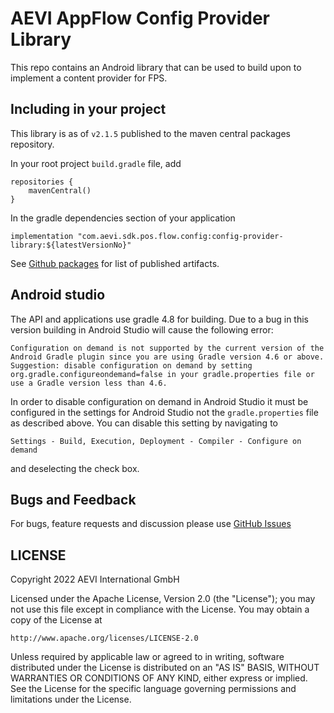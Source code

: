 # AEVI AppFlow Config Provider Library

This repo contains an Android library that can be used to build upon to implement a content provider for FPS.

## Including in your project

This library is as of `v2.1.5` published to the maven central packages repository.

In your root project `build.gradle` file, add

```
repositories {
    mavenCentral()
}
```

In the gradle dependencies section of your application

```
implementation "com.aevi.sdk.pos.flow.config:config-provider-library:${latestVersionNo}"
```

See [Github packages](https://github.com/orgs/AEVI-AppFlow/packages?repo_name=config-provider-library) for list of published artifacts.

## Android studio

The API and applications use gradle 4.8 for building. Due to a bug in this version building in Android Studio will cause the following
error:

```text
Configuration on demand is not supported by the current version of the Android Gradle plugin since you are using Gradle version 4.6 or above. Suggestion: disable configuration on demand by setting org.gradle.configureondemand=false in your gradle.properties file or use a Gradle version less than 4.6.
```

In order to disable configuration on demand in Android Studio it must be configured in the settings for Android Studio not the
`gradle.properties` file as described above. You can disable this setting by navigating to

```text
Settings - Build, Execution, Deployment - Compiler - Configure on demand
```

and deselecting the check box.


## Bugs and Feedback

For bugs, feature requests and discussion please use [GitHub Issues](https://github.com/Aevi-AppFlow/config-provider-library/issues)

## LICENSE

Copyright 2022 AEVI International GmbH

Licensed under the Apache License, Version 2.0 (the "License");
you may not use this file except in compliance with the License.
You may obtain a copy of the License at

    http://www.apache.org/licenses/LICENSE-2.0

Unless required by applicable law or agreed to in writing, software
distributed under the License is distributed on an "AS IS" BASIS,
WITHOUT WARRANTIES OR CONDITIONS OF ANY KIND, either express or implied.
See the License for the specific language governing permissions and
limitations under the License.